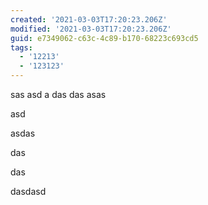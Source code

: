 ```yaml
---
created: '2021-03-03T17:20:23.206Z'
modified: '2021-03-03T17:20:23.206Z'
guid: e7349062-c63c-4c89-b170-68223c693cd5
tags:
  - '12213'
  - '123123'
---
```

sas asd a das das asas

asd

asdas

das

das

dasdasd
